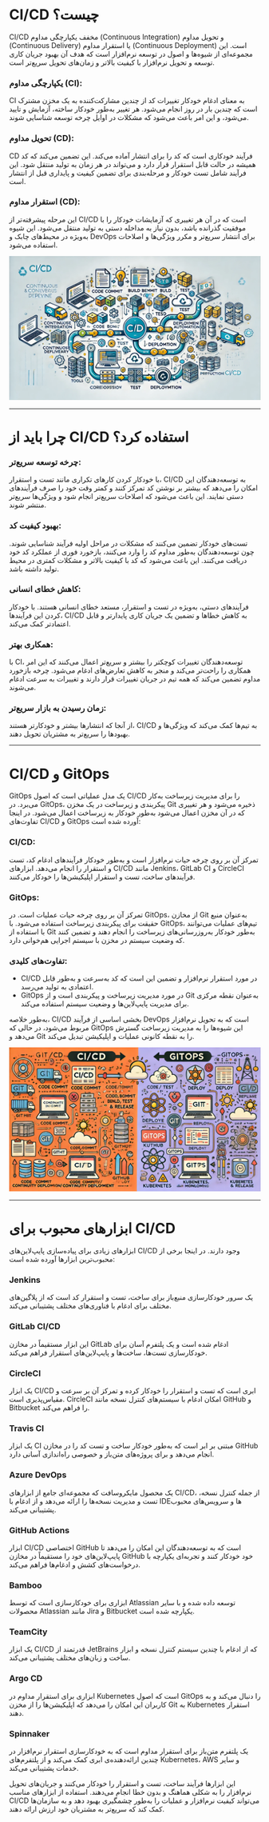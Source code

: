 # CI/CD چیست؟
CI/CD مخفف یکپارچگی مداوم (Continuous Integration) و تحویل مداوم (Continuous Delivery) یا استقرار مداوم (Continuous Deployment) است. این مجموعه‌ای از شیوه‌ها و اصول در توسعه نرم‌افزار است که هدف آن بهبود جریان کاری توسعه و تحویل نرم‌افزار با کیفیت بالاتر و زمان‌های تحویل سریع‌تر است.

### یکپارچگی مداوم (CI):
CI به معنای ادغام خودکار تغییرات کد از چندین مشارکت‌کننده به یک مخزن مشترک است که چندین بار در روز انجام می‌شود. هر تغییر به‌طور خودکار ساخته، آزمایش و تایید می‌شود، و این امر باعث می‌شود که مشکلات در اوایل چرخه توسعه شناسایی شوند.

### تحویل مداوم (CD):
CD فرآیند خودکاری است که کد را برای انتشار آماده می‌کند. این تضمین می‌کند که کد همیشه در حالت قابل استقرار قرار دارد و می‌تواند در هر زمان به تولید منتقل شود. این فرآیند شامل تست خودکار و مرحله‌بندی برای تضمین کیفیت و پایداری قبل از انتشار است.

### استقرار مداوم (CD):
این مرحله پیشرفته‌تر از CI/CD است که در آن هر تغییری که آزمایشات خودکار را با موفقیت گذرانده باشد، بدون نیاز به مداخله دستی به تولید منتقل می‌شود. این شیوه به‌ویژه در محیط‌های چابک و DevOps برای انتشار سریع‌تر و مکرر ویژگی‌ها و اصلاحات استفاده می‌شود.

[img1]: cicd.webp (CI/CD)
![img1]

----

# چرا باید از CI/CD استفاده کرد؟

### چرخه توسعه سریع‌تر:
با خودکار کردن کارهای تکراری مانند تست و استقرار، CI/CD به توسعه‌دهندگان این امکان را می‌دهد که بیشتر بر نوشتن کد تمرکز کنند و کمتر وقت خود را صرف فرآیندهای دستی نمایند. این باعث می‌شود که اصلاحات سریع‌تر انجام شود و ویژگی‌ها سریع‌تر منتشر شوند.

### بهبود کیفیت کد:
تست‌های خودکار تضمین می‌کنند که مشکلات در مراحل اولیه فرآیند شناسایی شوند. چون توسعه‌دهندگان به‌طور مداوم کد را وارد می‌کنند، بازخورد فوری از عملکرد کد خود دریافت می‌کنند. این باعث می‌شود که کد با کیفیت بالاتر و مشکلات کمتری در محیط تولید داشته باشد.

### کاهش خطای انسانی:
فرآیندهای دستی، به‌ویژه در تست و استقرار، مستعد خطای انسانی هستند. با خودکار کردن این فرآیندها، CI/CD به کاهش خطاها و تضمین یک جریان کاری پایدارتر و قابل اعتمادتر کمک می‌کند.

### همکاری بهتر:
با CI، توسعه‌دهندگان تغییرات کوچکتر را بیشتر و سریع‌تر اعمال می‌کنند که این امر همکاری را راحت‌تر می‌کند و منجر به کاهش تعارض‌های ادغام می‌شود. چرخه بازخورد مداوم تضمین می‌کند که همه تیم در جریان تغییرات قرار دارند و تغییرات به سرعت ادغام می‌شوند.

### زمان رسیدن به بازار سریع‌تر:
از آنجا که انتشارها بیشتر و خودکارتر هستند، CI/CD به تیم‌ها کمک می‌کند که ویژگی‌ها و بهبودها را سریع‌تر به مشتریان تحویل دهند.

----

# CI/CD و GitOps
GitOps یک مدل عملیاتی است که اصول CI/CD را برای مدیریت زیرساخت به‌کار می‌برد. در GitOps، پیکربندی و زیرساخت در یک مخزن Git ذخیره می‌شود و هر تغییری که در آن مخزن اعمال می‌شود به‌طور خودکار به زیرساخت اعمال می‌شود. در اینجا تفاوت‌های CI/CD و GitOps آورده شده است:

### CI/CD:
تمرکز آن بر روی چرخه حیات نرم‌افزار است و به‌طور خودکار فرآیندهای ادغام کد، تست و استقرار را انجام می‌دهد. ابزارهای CI/CD مانند Jenkins، GitLab CI و CircleCI فرآیندهای ساخت، تست و استقرار اپلیکیشن‌ها را خودکار می‌کنند.

### GitOps:
تمرکز آن بر روی چرخه حیات عملیات است. در GitOps، از مخازن Git به‌عنوان منبع حقیقت برای پیکربندی زیرساخت استفاده می‌شود. با GitOps، تیم‌های عملیات می‌توانند با استفاده از Git به‌طور خودکار به‌روزرسانی‌های زیرساخت را انجام دهند و تضمین کنند که وضعیت سیستم در مخزن با سیستم اجرایی هم‌خوانی دارد.

### تفاوت‌های کلیدی:
- CI/CD در مورد استقرار نرم‌افزار و تضمین این است که کد به‌سرعت و به‌طور قابل اعتمادی به تولید می‌رسد.
- GitOps در مورد مدیریت زیرساخت و پیکربندی است و از Git به‌عنوان نقطه مرکزی برای مدیریت پایپ‌لاین‌ها و وضعیت سیستم استفاده می‌کند.

به‌طور خلاصه، CI/CD بخشی اساسی از فرآیند DevOps است که به تحویل نرم‌افزار مربوط می‌شود، در حالی که GitOps این شیوه‌ها را به مدیریت زیرساخت گسترش می‌دهد و Git را به نقطه کانونی عملیات و اپلیکیشن تبدیل می‌کند.

[img2]: cicd-gitops.webp (CI/CD)
![img2]

----

# ابزارهای محبوب برای CI/CD
ابزارهای زیادی برای پیاده‌سازی پایپ‌لاین‌های CI/CD وجود دارند. در اینجا برخی از محبوب‌ترین ابزارها آورده شده است:

### Jenkins
یک سرور خودکارسازی منبع‌باز برای ساخت، تست و استقرار کد است که از پلاگین‌های مختلف برای ادغام با فناوری‌های مختلف پشتیبانی می‌کند.

### GitLab CI/CD
این ابزار مستقیماً در مخازن GitLab ادغام شده است و یک پلتفرم آسان برای خودکارسازی تست‌ها، ساخت‌ها و پایپ‌لاین‌های استقرار فراهم می‌کند.

### CircleCI
یک ابزار CI/CD ابری است که تست و استقرار را خودکار کرده و تمرکز آن بر سرعت و مقیاس‌پذیری است. CircleCI امکان ادغام با سیستم‌های کنترل نسخه مانند GitHub و Bitbucket را فراهم می‌کند.

### Travis CI
یک ابزار CI مبتنی بر ابر است که به‌طور خودکار ساخت و تست کد را در مخازن GitHub انجام می‌دهد و برای پروژه‌های متن‌باز و خصوصی راه‌اندازی آسانی دارد.

### Azure DevOps
یک محصول مایکروسافت که مجموعه‌ای جامع از ابزارهای CI/CD، از جمله کنترل نسخه، تست و مدیریت نسخه‌ها را ارائه می‌دهد و از ادغام با IDEها و سرویس‌های محبوب پشتیبانی می‌کند.

### GitHub Actions
ابزار CI/CD اختصاصی GitHub است که به توسعه‌دهندگان این امکان را می‌دهد تا پایپ‌لاین‌های خود را مستقیماً در مخازن GitHub خود خودکار کنند و تجربه‌ای یکپارچه با درخواست‌های کشش و ادغام‌ها فراهم می‌کند.

### Bamboo
ابزاری برای خودکارسازی است که توسط Atlassian توسعه داده شده و با سایر محصولات Atlassian مانند Jira و Bitbucket یکپارچه شده است.

### TeamCity
یک ابزار CI/CD قدرتمند از JetBrains که از ادغام با چندین سیستم کنترل نسخه و ابزار ساخت و زبان‌های مختلف پشتیبانی می‌کند.

### Argo CD
ابزاری برای استقرار مداوم در Kubernetes است که اصول GitOps را دنبال می‌کند و به کاربران این امکان را می‌دهد که اپلیکیشن‌ها را از مخزن Git به Kubernetes استقرار دهند.

### Spinnaker
یک پلتفرم متن‌باز برای استقرار مداوم است که به خودکارسازی استقرار نرم‌افزار در چندین ارائه‌دهنده‌ی ابری کمک می‌کند و از پلتفرم‌های Kubernetes، AWS و سایر خدمات پشتیبانی می‌کند.

این ابزارها فرآیند ساخت، تست و استقرار را خودکار می‌کنند و جریان‌های تحویل نرم‌افزار را به شکلی هماهنگ و بدون خطا انجام می‌دهند. استفاده از ابزارهای مناسب CI/CD می‌تواند کیفیت نرم‌افزار و عملیات را به‌طور چشمگیری بهبود دهد و به سازمان‌ها کمک کند که سریع‌تر به مشتریان خود ارزش ارائه دهند.

